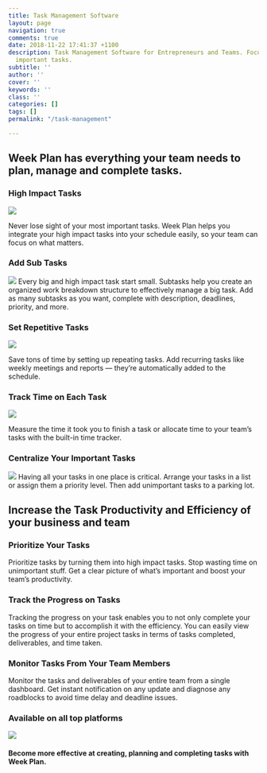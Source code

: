 ```yaml
---
title: Task Management Software
layout: page
navigation: true
comments: true
date: 2018-11-22 17:41:37 +1100
description: Task Management Software for Entrepreneurs and Teams. Focus and complete
  important tasks.
subtitle: ''
author: ''
cover: ''
keywords: ''
class: ''
categories: []
tags: []
permalink: "/task-management"

---
```

## Week Plan has everything your team needs to plan, manage and complete tasks.

### **High Impact Tasks**

![](https://weekplan.net/assets/images/uploads/High%20Impact%20Tasks-2.png)  

Never lose sight of your most important tasks. Week Plan helps you integrate your high impact tasks into your schedule easily, so your team can focus on what matters.

### **Add Sub Tasks**

![](https://qph.fs.quoracdn.net/main-qimg-7c40e1af419941775b2e0d2abe29f5f9)  Every big and high impact task start small. Subtasks help you create an organized work breakdown structure to effectively manage a big task. Add as many subtasks as you want, complete with description, deadlines, priority, and more.

### **Set Repetitive Tasks**

![](https://weekplan.net/assets/images/uploads/Repetitive%20Tasks-2.png)  

Save tons of time by setting up repeating tasks. Add recurring tasks like weekly meetings and reports — they’re automatically added to the schedule.

### **Track Time on Each Task**

![](https://weekplan.net/assets/images/uploads/Time%20Tracking%20on%20Tasks.png)  

Measure the time it took you to finish a task or allocate time to your team’s tasks with the built-in time tracker.

### **Centralize Your Important Tasks**

![](https://weekplan.net/assets/images/uploads/Weekly%20Task%20Calendar-1.png)  Having all your tasks in one place is critical. Arrange your tasks in a list or assign them a priority level. Then add unimportant tasks to a parking lot.

## **Increase the Task Productivity and Efficiency of your business and team**

### **Prioritize Your Tasks**

Prioritize tasks by turning them into high impact tasks. Stop wasting time on unimportant stuff. Get a clear picture of what’s important and boost your team’s productivity.

### **Track the Progress on Tasks**

Tracking the progress on your task enables you to not only complete your tasks on time but to accomplish it with the efficiency. You can easily view the progress of your entire project tasks in terms of tasks completed, deliverables, and time taken.

### **Monitor Tasks From Your Team Members**

Monitor the tasks and deliverables of your entire team from a single dashboard. Get instant notification on any update and diagnose any roadblocks to avoid time delay and deadline issues.

### **Available on all top platforms**

![](https://weekplan.net/assets/images/uploads/All%20Apps-1.png)  

#### Become more effective at creating, planning and completing tasks with Week Plan.